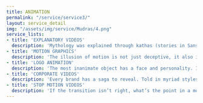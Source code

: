 ```yaml
---
title: ANIMATION
permalink: "/service/service3/"
layout: service_detail
img: "/assets/img/service/Mudras/4.png"
service_lists:
- title: 'EXPLANATORY VIDEOS'
  description: 'Mythology was explained through kathas (stories in Sanskrit). These were in various forms such as songs, dances, folk impressions and paintings. These are unrecorded, untold, unwritten histories passed on from one generation to the other. How did they survive through these centuries? That’s the beauty of human communication. It’s in the simplicity of explanation. To tell something is information lost, to explain something in a believable fashion is information gained. Our explanatory videos are made with a team of best art and sound engineers who know their characters and sets well to bring in the right cut. Having close contact with deliberation and explanation, we are making the communication strategy through videos more immersive. It is a new way of storytelling, told in a way no one has.'
- title: 'MOTION GRAPHICS'
  description: 'The illusion of motion is not just deceptive, it also is the most creative standard that meets the eye. Some might call it mirage or a natural occurrence, but nature has its own play with movement. To perfect the art of motion graphics, we take the best of tools and intellect from the motion pictures and other production formats. Our characters are hand made from repeated sketches, maquette, best gallery productions and repeatedly refined to meet the design core of your story. We tear apart all known restrictions in making motion an emotion. As we engage with a wide latitude to design what is a relevant context, graphics has better light, shadow, movement and action. Come and experience how a magnum opus is made and delivered to the big screen.'
- title: 'LOGO ANIMATION'
  description: 'The most inanimate object has a face and personality. It stems out of open discussion and debate. It must appeal to all generations and should hold its own. It should be a self-speaker without requiring any assistance. These are not just the characteristics of a logo, it is an identity. Animating that identity needs brains that understand the gravitas. These brains are called logo animation experts and we have them in full at Little Brahma. We render each move with care and caution, that way the charisma of the logo is not lost. Making the graphic interface so smooth, the logo stands out from the rest. Marking a presence with creative animation, logos are the new idols of the modern world.'
- title: 'CORPORATE VIDEOS'
  description: 'Every brand has a saga to reveal. Told in myriad styles, the saga becomes an epic over a period. It should be that way. To make one’s presence felt and revered commands respect and adoration. Showcasing that level of maturity needs the rights talents. We make your corporate video take the center stage. Armed with industry leading technical and production capabilities we are perfecting each shot and rendering it to large canvas size. It is the art of making it a perfect combination of structure and independence and requires a design thinking attitude in filmmaking which we hone constantly. The videos are getting sharper and smarter with each delivery, making the entire storyboard deserve its rightful standing ovation.'
- title: 'STOP MOTION VIDEOS'
  description: 'If the transition isn’t right, what’s the point in a movement making a grand entrance quips every choreographer. Artistic movements in dance is complete with expressions and these are best portrayed if the dancer has grace and exactness. Similar knowledge is required in stop motion videos. In every iteration, there needs to be a strong emphasis on creative flexibility. There should be symmetry and semblance. Bringing all these qualities is a rare feat. As we combine various artistic and technical disciplines to produce a stunning animation that beckons the first call in the award ceremony, we are making the red carpet more discernible. Your storyboard will be brought into life to the world’s eyes through our master craftsmen. It’s the curtain call for the grand applause.'
---
```


